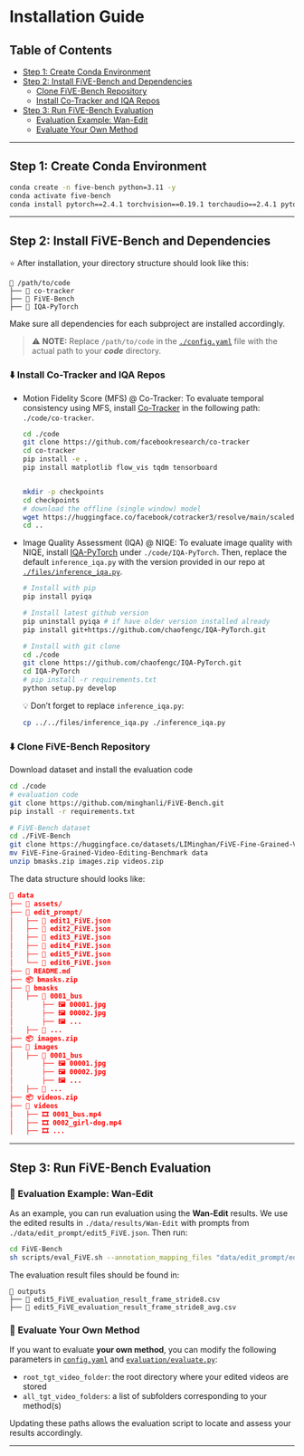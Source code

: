 # Installation Guide

## Table of Contents
- [Step 1: Create Conda Environment](#step-1-create-conda-environment)
- [Step 2: Install FiVE-Bench and Dependencies](#step-2-install-five-bench-and-dependencies)
  - [Clone FiVE-Bench Repository](#clone-five-bench-repository)
  - [Install Co-Tracker and IQA Repos](#install-co-tracker-and-iqa-repos)
- [Step 3: Run FiVE-Bench Evaluation](#step-3-run-five-bench-evaluation)
  - [Evaluation Example: Wan-Edit](#evaluation-example-wan-edit)
  - [Evaluate Your Own Method](#evaluate-your-own-method)



---
## Step 1: Create Conda Environment

```bash
conda create -n five-bench python=3.11 -y
conda activate five-bench
conda install pytorch==2.4.1 torchvision==0.19.1 torchaudio==2.4.1 pytorch-cuda=12.1 -c pytorch -c nvidia
```

---

## Step 2: Install FiVE-Bench and Dependencies

⭐ After installation, your directory structure should look like this:

```
📁 /path/to/code
├── 📁 co-tracker
├── 📁 FiVE-Bench
├── 📁 IQA-PyTorch
```
Make sure all dependencies for each subproject are installed accordingly.

> ⚠️ **NOTE:** Replace `/path/to/code` in the [`./config.yaml`](./config.yaml) file with the actual path to your ***code*** directory.

### ⬇️ Install Co-Tracker and IQA Repos
- Motion Fidelity Score (MFS) @ Co-Tracker: To evaluate temporal consistency using MFS, install [Co-Tracker](https://github.com/facebookresearch/co-tracker) in the following path: `./code/co-tracker`.
    ```bash
    cd ./code
    git clone https://github.com/facebookresearch/co-tracker
    cd co-tracker
    pip install -e .
    pip install matplotlib flow_vis tqdm tensorboard


    mkdir -p checkpoints
    cd checkpoints
    # download the offline (single window) model
    wget https://huggingface.co/facebook/cotracker3/resolve/main/scaled_offline.pth
    cd ..
    ```


- Image Quality Assessment (IQA) @ NIQE: To evaluate image quality with NIQE, install [IQA-PyTorch](https://github.com/chaofengc/IQA-PyTorch) under `./code/IQA-PyTorch`.
Then, replace the default `inference_iqa.py` with the version provided in our repo at [`./files/inference_iqa.py`](./files/inference_iqa.py).

    ```bash
    # Install with pip
    pip install pyiqa

    # Install latest github version
    pip uninstall pyiqa # if have older version installed already 
    pip install git+https://github.com/chaofengc/IQA-PyTorch.git

    # Install with git clone
    cd ./code
    git clone https://github.com/chaofengc/IQA-PyTorch.git
    cd IQA-PyTorch
    # pip install -r requirements.txt
    python setup.py develop
    ```

    💡 Don’t forget to replace `inference_iqa.py`:
    ```bash
    cp ../../files/inference_iqa.py ./inference_iqa.py
    ```

### ⬇️ Clone FiVE-Bench Repository
Download dataset and install the evaluation code

```bash
cd ./code
# evaluation code
git clone https://github.com/minghanli/FiVE-Bench.git
pip install -r requirements.txt

# FiVE-Bench dataset 
cd ./FiVE-Bench
git clone https://huggingface.co/datasets/LIMinghan/FiVE-Fine-Grained-Video-Editing-Benchmark
mv FiVE-Fine-Grained-Video-Editing-Benchmark data
unzip bmasks.zip images.zip videos.zip
```

The data structure should looks like:

  ```json
  📁 data
  ├── 📁 assets/
  ├── 📁 edit_prompt/
  │   ├── 📄 edit1_FiVE.json
  │   ├── 📄 edit2_FiVE.json
  │   ├── 📄 edit3_FiVE.json
  │   ├── 📄 edit4_FiVE.json
  │   ├── 📄 edit5_FiVE.json
  │   └── 📄 edit6_FiVE.json
  ├── 📄 README.md
  ├── 📦 bmasks.zip 
  ├── 📁 bmasks 
  │   ├── 📁 0001_bus
  │       ├── 🖼️ 00001.jpg
  │       ├── 🖼️ 00002.jpg
  │       ├── 🖼️ ...
  │   ├── 📁 ...
  ├── 📦 images.zip 
  ├── 📁 images
  │   ├── 📁 0001_bus
  │       ├── 🖼️ 00001.jpg
  │       ├── 🖼️ 00002.jpg
  │       ├── 🖼️ ...
  │   ├── 📁 ...
  ├── 📦 videos.zip 
  ├── 📁 videos
  │   ├── 🎞️ 0001_bus.mp4
  │   ├── 🎞️ 0002_girl-dog.mp4
  │   ├── 🎞️ ...
  ```

---

## Step 3: Run FiVE-Bench Evaluation

### 🎯 Evaluation Example: Wan-Edit
As an example, you can run evaluation using the **Wan-Edit** results. We use the edited results in `./data/results/Wan-Edit` with prompts from `./data/edit_prompt/edit5_FiVE.json`. Then run:

```bash
cd FiVE-Bench
sh scripts/eval_FiVE.sh --annotation_mapping_files "data/edit_prompt/edit5_FiVE.json" --tgt_methods "8_Wan_Edit" 
```

The evaluation result files should be found in:


```
📁 outputs
├── 📄 edit5_FiVE_evaluation_result_frame_stride8.csv
├── 📄 edit5_FiVE_evaluation_result_frame_stride8_avg.csv
```

### 🎯 Evaluate Your Own Method
If you want to evaluate **your own method**, you can modify the following parameters in [`config.yaml`](./config.yaml) and [`evaluation/evaluate.py`](evaluation/evaluate.py):

- `root_tgt_video_folder`: the root directory where your edited videos are stored  
- `all_tgt_video_folders`: a list of subfolders corresponding to your method(s)

Updating these paths allows the evaluation script to locate and assess your results accordingly.

---